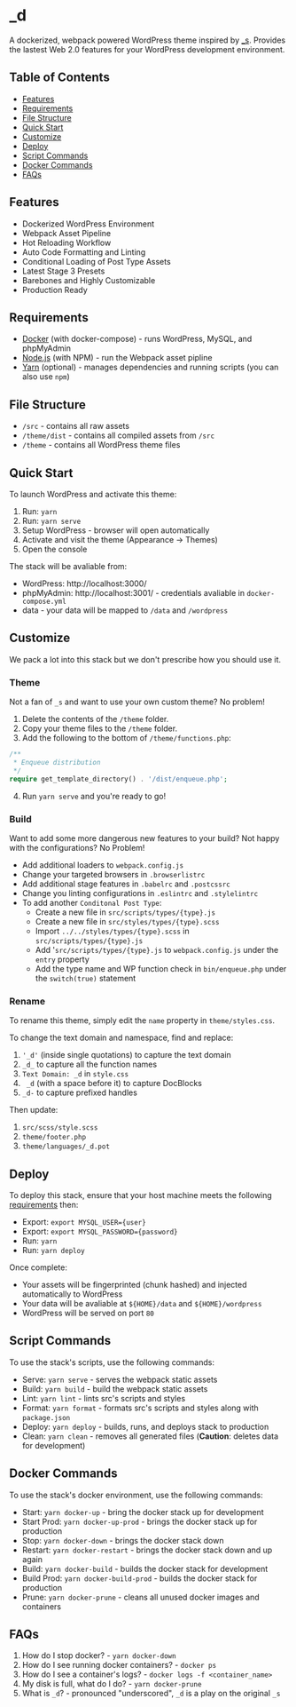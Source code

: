# \_d

A dockerized, webpack powered WordPress theme inspired by [\_s](https://github.com/Automattic/_s).
Provides the lastest Web 2.0 features for your WordPress development environment.

## Table of Contents
- [Features](#features)
- [Requirements](#requirements)
- [File Structure](#file-structure)
- [Quick Start](#quick-start)
- [Customize](#customize)
- [Deploy](#deploy)
- [Script Commands](#script-commands)
- [Docker Commands](#docker-commands)
- [FAQs](#faqs)

## Features

- Dockerized WordPress Environment
- Webpack Asset Pipeline
- Hot Reloading Workflow
- Auto Code Formatting and Linting
- Conditional Loading of Post Type Assets
- Latest Stage 3 Presets
- Barebones and Highly Customizable
- Production Ready

## Requirements

- [Docker](https://docs.docker.com/) (with docker-compose) - runs WordPress, MySQL, and phpMyAdmin
- [Node.js](http://nodejs.org/) (with NPM) - run the Webpack asset pipline
- [Yarn](https://yarnpkg.com/en/docs/install) (optional) - manages dependencies and running scripts (you can also use `npm`)

## File Structure

- `/src` - contains all raw assets
- `/theme/dist` - contains all compiled assets from `/src`
- `/theme` - contains all WordPress theme files

## Quick Start

To launch WordPress and activate this theme:

1. Run: `yarn`
2. Run: `yarn serve`
3. Setup WordPress - browser will open automatically
4. Activate and visit the theme (Appearance -> Themes)
5. Open the console

The stack will be avaliable from:

- WordPress: http://localhost:3000/
- phpMyAdmin: http://localhost:3001/ - credentials avaliable in `docker-compose.yml`
- data - your data will be mapped to `/data` and `/wordpress`

## Customize
We pack a lot into this stack but we don't prescribe how you should use it.

### Theme
Not a fan of `_s` and want to use your own custom theme? No problem!

1. Delete the contents of the `/theme` folder.
2. Copy your theme files to the `/theme` folder.
3. Add the following to the bottom of `/theme/functions.php`:

```php
/**
 * Enqueue distribution
 */
require get_template_directory() . '/dist/enqueue.php';
```

4. Run `yarn serve` and you're ready to go!

### Build
Want to add some more dangerous new features to your build? Not happy with the configurations? No Problem!

- Add additional loaders to `webpack.config.js`
- Change your targeted browsers in `.browserlistrc`
- Add additional stage features in `.babelrc` and `.postcssrc`
- Change you linting configurations in `.eslintrc` and `.stylelintrc`
- To add another `Conditonal Post Type`:
  - Create a new file in `src/scripts/types/{type}.js`
  - Create a new file in `src/styles/types/{type}.scss`
  - Import `../../styles/types/{type}.scss` in `src/scripts/types/{type}.js`
  - Add '`src/scripts/types/{type}.js` to `webpack.config.js` under the `entry` property
  - Add the type name and WP function check in `bin/enqueue.php` under the `switch(true)` statement

### Rename

To rename this theme, simply edit the `name` property in `theme/styles.css`.

To change the text domain and namespace, find and replace:

1. `'_d'` (inside single quotations) to capture the text domain
2. `_d_` to capture all the function names
3. `Text Domain: _d` in `style.css`
4. <code>&nbsp;\_d</code> (with a space before it) to capture DocBlocks
5. `_d-` to capture prefixed handles

Then update:

1. `src/scss/style.scss`
2. `theme/footer.php`
3. `theme/languages/_d.pot`

## Deploy
To deploy this stack, ensure that your host machine meets the following [requirements](#requirements) then:

- Export: `export MYSQL_USER={user}`
- Export: `export MYSQL_PASSWORD={password}`
- Run: `yarn`
- Run: `yarn deploy`

Once complete:

- Your assets will be fingerprinted (chunk hashed) and injected automatically to WordPress
- Your data will be avaliable at `${HOME}/data` and `${HOME}/wordpress`
- WordPress will be served on port `80`

## Script Commands
To use the stack's scripts, use the following commands: 

- Serve: `yarn serve` - serves the webpack static assets
- Build: `yarn build` - build the webpack static assets
- Lint: `yarn lint` - lints src's scripts and styles
- Format: `yarn format` - formats src's scripts and styles along with `package.json`
- Deploy: `yarn deploy` - builds, runs, and deploys stack to production
- Clean: `yarn clean` - removes all generated files (**Caution**: deletes data for development)

## Docker Commands
To use the stack's docker environment, use the following commands:

- Start: `yarn docker-up` - bring the docker stack up for development
- Start Prod: `yarn docker-up-prod` - brings the docker stack up for production
- Stop: `yarn docker-down` - brings the docker stack down
- Restart: `yarn docker-restart` - brings the docker stack down and up again
- Build: `yarn docker-build` - builds the docker stack for development
- Build Prod: `yarn docker-build-prod` - builds the docker stack for production
- Prune: `yarn docker-prune` - cleans all unused docker images and containers

## FAQs

1. How do I stop docker? - `yarn docker-down`
2. How do I see running docker containers? - `docker ps`
3. How do I see a container's logs? - `docker logs -f <container_name>`
4. My disk is full, what do I do? - `yarn docker-prune`
5. What is `_d`? - pronounced "underscored", `_d` is a play on the original `_s`
